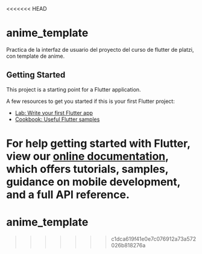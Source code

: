 <<<<<<< HEAD
# anime_template

Practica de la interfaz de usuario del proyecto del curso de flutter de platzi, con template de anime.

## Getting Started

This project is a starting point for a Flutter application.

A few resources to get you started if this is your first Flutter project:

- [Lab: Write your first Flutter app](https://flutter.io/docs/get-started/codelab)
- [Cookbook: Useful Flutter samples](https://flutter.io/docs/cookbook)

For help getting started with Flutter, view our 
[online documentation](https://flutter.io/docs), which offers tutorials, 
samples, guidance on mobile development, and a full API reference.
=======
# anime_template
>>>>>>> c1dca619f41e0e7c076912a73a572026b818276a
